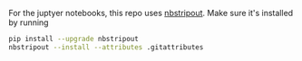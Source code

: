 For the juptyer notebooks, this repo uses [nbstripout](https://github.com/kynan/nbstripout). Make sure it's installed by running

```bash
pip install --upgrade nbstripout
nbstripout --install --attributes .gitattributes
```
